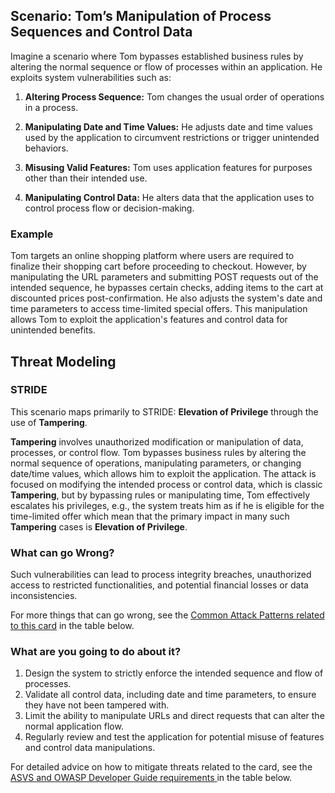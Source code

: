 ## Scenario: Tom’s Manipulation of Process Sequences and Control Data

Imagine a scenario where Tom bypasses established business rules by altering the normal sequence or flow of processes within an application. He exploits system vulnerabilities such as:

1. **Altering Process Sequence:** Tom changes the usual order of operations in a process.

2. **Manipulating Date and Time Values:** He adjusts date and time values used by the application to circumvent restrictions or trigger unintended behaviors.

3. **Misusing Valid Features:** Tom uses application features for purposes other than their intended use.

4. **Manipulating Control Data:** He alters data that the application uses to control process flow or decision-making.

### Example

Tom targets an online shopping platform where users are required to finalize their shopping cart before proceeding to checkout. However, by manipulating the URL parameters and submitting POST requests out of the intended sequence, he bypasses certain checks, adding items to the cart at discounted prices post-confirmation. He also adjusts the system's date and time parameters to access time-limited special offers. This manipulation allows Tom to exploit the application's features and control data for unintended benefits.

## Threat Modeling

### STRIDE

This scenario maps primarily to STRIDE: **Elevation of Privilege** through the use of **Tampering**.

**Tampering** involves unauthorized modification or manipulation of data, processes, or control flow.
Tom bypasses business rules by altering the normal sequence of operations, manipulating parameters, or changing date/time values, which allows him to exploit the application.
The attack is focused on modifying the intended process or control data, which is classic **Tampering**, but by bypassing rules or manipulating time, Tom effectively escalates his privileges, e.g., the system treats him as if he is eligible for the time-limited offer which mean that the primary impact in many such **Tampering** cases is **Elevation of Privilege**.

### What can go Wrong?

Such vulnerabilities can lead to process integrity breaches, unauthorized access to restricted functionalities, and potential financial losses or data inconsistencies.

For more things that can go wrong, see the [Common Attack Patterns related to this card](#mapping 'Common Attack Patterns related to this card [internal]') in the table below.

### What are you going to do about it?

1. Design the system to strictly enforce the intended sequence and flow of processes.
2. Validate all control data, including date and time parameters, to ensure they have not been tampered with.
3. Limit the ability to manipulate URLs and direct requests that can alter the normal application flow.
4. Regularly review and test the application for potential misuse of features and control data manipulations.

For detailed advice on how to mitigate threats related to the card, see the [ASVS and OWASP Developer Guide requirements ](#mapping 'ASVS and OWASP Developer Guide requirements [internal]') in the table below.
